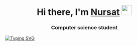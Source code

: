<h1 align="center">Hi there, I'm <a href="#" target="_blank">Nursat</a> 
<img src="https://github.com/blackcater/blackcater/raw/main/images/Hi.gif" height="32"/></h1>
<h3 align="center">Computer science student</h3>


[![Typing SVG](https://readme-typing-svg.demolab.com?font=Fira+Code&pause=1000&width=435&lines=I'm+writing+on+c%23+.net)](https://git.io/typing-svg)

